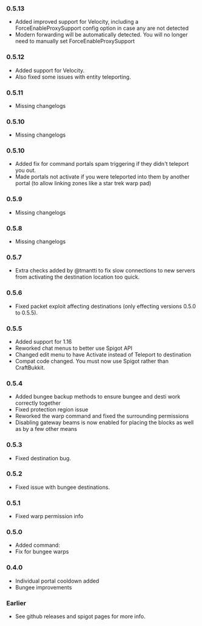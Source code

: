 ### 0.5.13
* Added improved support for Velocity, including a ForceEnableProxySupport config option in case any are  not detected
* Modern forwarding will be automatically detected. You will no longer need to manually set ForceEnableProxySupport
### 0.5.12
* Added support for Velocity.
* Also fixed some issues with entity teleporting.
### 0.5.11
 * Missing changelogs
### 0.5.10
* Missing changelogs
### 0.5.10
 * Added fix for command portals spam triggering if they didn't teleport you out.
 * Made portals not activate if you were teleported into them by another portal (to allow linking zones like a star trek warp pad)
### 0.5.9
 * Missing changelogs
### 0.5.8
 * Missing changelogs
### 0.5.7
 * Extra checks added by @tmantti to fix slow connections to new servers from activating the destination location too quick.
### 0.5.6
* Fixed packet exploit affecting destinations (only effecting versions 0.5.0 to 0.5.5).
### 0.5.5
* Added support for 1.16
* Reworked chat menus to better use Spigot API
* Changed edit menu to have Activate instead of Teleport to destination
* Compat code changed. You must now use Spigot rather than CraftBukkit.
### 0.5.4
* Added bungee backup methods to ensure bungee and desti work correctly together
* Fixed protection region issue
* Reworked the warp command and fixed the surrounding permissions
* Disabling gateway beams is now enabled for placing the blocks as well as by a few other means
### 0.5.3
 * Fixed destination bug.
### 0.5.2
 * Fixed issue with bungee destinations.
### 0.5.1
 * Fixed warp permission info
### 0.5.0
 * Added command:
 * Fix for bungee warps
### 0.4.0
 * Individual portal cooldown added
 * Bungee improvements
### Earlier
 * See github releases and spigot pages for more info.
